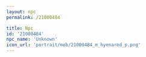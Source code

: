 ```yaml
---
layout: npc
permalink: /21000484

title: Npc
id: '21000484'
npc_name: 'Unknown'
icon_url: 'portrait/mob/21000484_m_hyenared_p.png'
---
```

